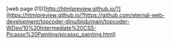 [web page 01]([http://htmlpreview.github.io/?](https://htmlpreview.github.io/?https://github.com/eternal-web-development/topcoder-dinu/blob/main/topcoder-WDev/10%20Intermediate%20CSS-Picasso%20Painting/picasso_painting.html)
